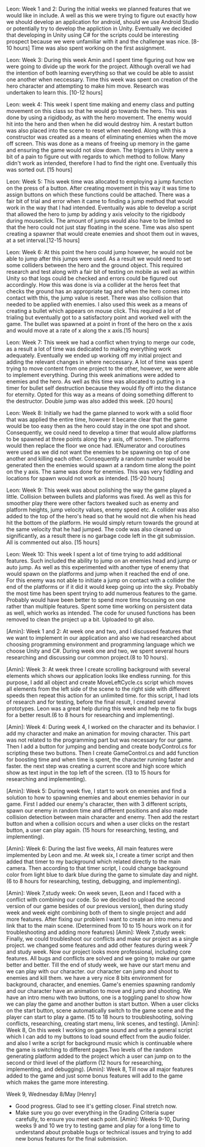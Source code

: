 Leon: Week 1 and 2: During the initial weeks we planned features that we would like in include. A well as this we were trying to figure out exactly how we should develop an application for android, should we use Android Studio or potentially try to develop the appliction in Unity. Eventually we decided that developing in Unity using C# for the scripts could be interesting prospect because we were unfamiliar with it and the challenge was nice. [8-10 hours] Time was also spent working on the first assignment. 

Leon: Week 3: During this week Amin and I spent time figuring out how we were going to divide up the work for the project. Although overall we had the intention of both learning everything so that we could be able to assist one another when neccessary. Time this week was spent on creation of the hero character and attempting to make him move. Research was undertaken to learn this. [10-12 hours]

Leon: week 4: This week I spent time making and enemy class and putting movement on this class so that he would go towards the hero. This was done by using a rigidbody, as with the hero movement. The enemy would hit into the hero and then when he did would destroy him. A restart button was also placed into the scene to reset when needed. Along with this a constructor was created as a means of eliminating enemies when the move off screen. This was done as a means of freeing up memory in the game and ensuring the game would not slow down. The triggers in Unity were a bit of a pain to figure out with regards to which method to follow. Many didn't work as intended, therefore I had to find the right one. Eventually this was sorted out. [15 hours]

Leon: Week 5: This week time was allocated to employing a jump function on the press of a button. After creating movement in this way it was time to assign buttons on which these functions could be attached. There was a fair bit of trial and error when it came to finding a jump method that would work in the way that I had intended. Eventually was able to develop a script that allowed the hero to jump by adding y axis velocity to the rigidbody during mouseclick. The amount of jumps would also have to be limited so that the hero could not just stay floating in the scene. Time was also spent creating a spawner that would create enemies and shoot them out in waves, at a set interval.[12-15 hours]

Leon: Week 6: At this point the hero could jump however, he would not be able to jump after this jumps were used. As a result we would need to set some colliders between the hero and the ground object. This required research and test along with a fair bit of testing on mobile as well as within Unity so that logs could be checked and errors could be figured out accordingly. How this was done is via a collider at the heros feet that checks the ground has an appropriate tag and when the hero comes into contact with this, the jump value is reset. There was also collision that needed to be applied with enemies. I also used this week as a means of creating a bullet which appears on mouse click. This required a lot of trialing but eventually got to a satisfactory point and worked well with the game. The bullet was spawned at a point in front of the hero on the x axis and would move at a rate of x along the x axis.[15 hours]

Leon: Week 7: This week we had a conflict when trying to merge our code, as a result a lot of time was dedicated to making everything work adequately. Eventually we ended up working off my initial project and adding the relevant changes in where neccessary. A lot of time was spent trying to move content from one project to the other, however, we were able to implement everything. During this week animations were added to enemies and the hero. As well as this time was allocated to putting in a timer for bullet self destruction because they would fly off into the distance for eternity. Opted for this way as a means of doing something different to the destructor. Double jump was also added this week. [20 hours]

Leon: Week 8: Initially we had the game planned to work with a solid floor that was applied the entire time, however it became clear that the game would be too easy then as the hero could stay in the one spot and shoot. Consequently, we could need to develop a timer that would allow platforms to be spawned at three points along the y axis, off screen. The platforms would then replace the floor we once had. IENumerator and coroutines were used as we did not want the enemies to be spawning on top of one another and killing each other. Consequently a random number would be generated then the enemies would spawn at a random time along the point on the y axis. The same was done for enemies. This was very fiddling and locations for spawn would not work as intended. [15-20 hours]

Leon: Week 9: This week was about polishing the way the game played a little. Collision between bullets and plaforms was fixed. As well as this for smoother play there were other factors tweaked such as enemy and platform heights, jump velocity values, enemy speed etc. A collider was also added to the top of the hero's head so that he would not die when his head hit the bottom of the platform. He would simply return towards the ground at the same velocity that he had jumped. The code was also cleaned up significantly, as a result there is no garbage code left in the git submission. All is commented out also. [15 hours]

Leon: Week 10: This week I spent a lot of time trying to add additional features. Such included the ability to jump on an enemies head and jump or auto jump. As well as this experimented with another type of enemy that would spawn on the platforms and jump when it reached the end of one. For this enemy was not able to initiate a jump on contact with a collider the end of the platforms or if it did it would keep going up into the sky. Probably the most time has been spent trying to add numerous features to the game. Probably would have been better to spend more time focussing on one rather than multiple features. Spent some time working on persistent data as well, which works as intended. The code for unused functions has been removed to clean the project up a bit. Uploaded to git also. 





[Amin]: Week 1 and 2: At week one and two, and I discussed features that we want to implement in our application and also we had researched about choosing programming environment and programming language which we choose Unity and C#. During week one and two, we spent several hours researching and discussing our common project.(8 to 10 hours).

[Amin]: Week 3: At week three I create scrolling background with several elements which shows our application looks like endless running. for this purpose, I add all object and create MoveLeftCycle.cs script which moves all elements from the left side of the scene to the right side with different speeds then repeat this action for an unlimited time. for this script, I had lots of research and for testing, before the final result, I created several prototypes. Leon was a great help during this week and help me to fix bugs for a better result.(6 to 8 hours for researching and implementing).

[Amin]: Week 4: During week 4, I worked on the character and its behavior. I add my character and make an animation for moving character. This part was not related to the programming part but was necessary for our game. Then I add a button for jumping and bending and create bodyControl.cs for scripting these two buttons. Then I create GameControl.cs and add function for boosting time and when time is spent, the character running faster and faster. the next step was creating a current score and high score which show as text input in the top left of the screen. (13 to 15 hours for researching and implementing).

[Amin]: Week 5: During week five, I start to work on enemies and find a solution to how to spawning enemies and about enemies behavior in our game. First I added our enemy's character, then with 3 different scripts, spawn our enemy in random time and different positions and also made collision detection between main character and enemy. Then add the restart button and when a collision occurs and when a user clicks on the restart button, a user can play again. (15 hours for researching, testing, and implementing).

[Amin]: Week 6: During the last five weeks, All main features were implemented by Leon and me. At week six, I create a timer script and then added that timer to my background which related directly to the main camera. Then according to that timer script, I could change background color from light blue to dark blue during the game to simulate day and night. (6 to 8 hours for researching, testing, debugging, and implementing).

[Amin]: Week 7,study week: On week seven, [Leon and I faced with a conflict with combining our code. So we decided to upload the second version of our game besides of our previous version], then during study week and week eight combining both of them to single project and add more features. After fixing our problem I want to create an intro menu and link that to the main scene. (Determined from 10 to 15 hours work on it for troubleshooting and adding more features)
[Amin]: Week 7,study week: Finally, we could troubleshoot our conflicts and make our project as a single project. we changed some features and add other features during week 7 and study week. Now our project looks more professional, including core features. All bugs and conflicts are solved and we going to make our game better and better. Till the end of study week, we have our start menu and we can play with our character. our character can jump and shoot to enemies and kill them. we have a very nice 8 bits environment for background, character, and enemies. Game's enemies spawning randomly and our character have an animation to move and jump and shooting. We have an intro menu with two buttons, one is a toggling panel to show how we can play the game and another button is start button. When a user clicks on the start button, scene automatically switch to the game scene and the player can start to play a game. (15 to 18 hours to troubleshooting, solving conflicts, researching, creating start menu, link scenes, and testing).
[Amin]: Week 8, On this week I working on game sound and write a general script which I can add to my buttons to load sound effect from the audio folder. and also I write a script for background music which is continuable where the game is switching to different pages.Two levels of the random generating platform added to the project which a user can jump on to the second or third level of the platform (12 hours for researching, implementing, and debugging).
[Amin]: Week 8, Till now all major features added to the game and just some bonus features will add to the game which makes the game more interesting.

Week 9, Wednesday 8/May [Henry]
* Good progress. Glad to see it's getting closer. Final stretch now.
* Make sure you go over everything in the Grading Criteria super carefully, to ensure you meet each point.
[Amin]: Weeks 9-10, During weeks 9 and 10 we try to testing game and play for a long time to understand about probable bugs or technical issues and trying to add new bonus features for the final submission.

